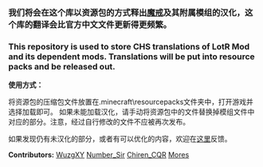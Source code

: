 ### 我们将会在这个库以资源包的方式释出[魔戒](https://www.mcbbs.net/thread-1084629-1-1.html)及其附属模组的汉化，这个库的翻译会比官方中文文件更新得更频繁。

### This repository is used to store CHS translations of LotR Mod and its dependent mods. Translations will be put into resource packs and be released out.

**使用方式：**

将资源包的压缩包文件放置在.minecraft\resourcepacks文件夹中，打开游戏并选择加载即可。
如果未能加载汉化，请手动将资源包中的文件替换掉模组文件中对应的部分。注意，经过自行修改的文件不应被再次发布。

如果发现仍有未汉化的部分，或者有可以优化的内容，欢迎在[这里](https://github.com/LWHK/LotR-Related-Translations/issues)反馈。

**Contributors:**
[WuzgXY](https://github.com/WuzgXY-GitHub)
[Number_Sir](https://www.mcbbs.net/home.php?mod=space&uid=340195)
[Chiren_CQR](https://www.mcmod.cn/center/12422)
[Mores](https://www.mcmod.cn/center/90893)
